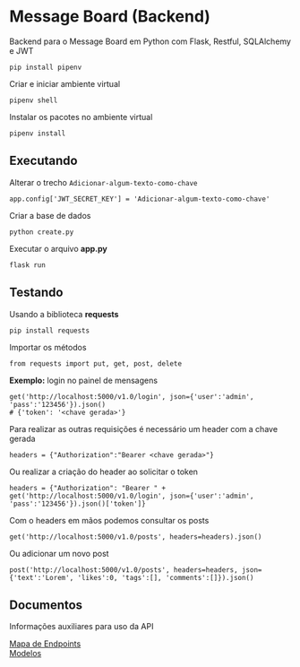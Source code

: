 # Message Board (Backend)

Backend para o Message Board em Python com Flask, Restful, SQLAlchemy e JWT

```{shell}
pip install pipenv
```

Criar e iniciar ambiente virtual 

```{shell}
pipenv shell
```

Instalar os pacotes no ambiente virtual 

```{shell}
pipenv install
```

## Executando

Alterar o trecho `Adicionar-algum-texto-como-chave`  

```{python}
app.config['JWT_SECRET_KEY'] = 'Adicionar-algum-texto-como-chave'
```

Criar a base de dados

```{shell}
python create.py
```

Executar o arquivo **app.py**

```{shell}
flask run
```

## Testando

Usando a biblioteca **requests**

```{shell}
pip install requests
```

Importar os métodos

```{python}
from requests import put, get, post, delete
```

**Exemplo:** login no painel de mensagens

```{python}
get('http://localhost:5000/v1.0/login', json={'user':'admin', 'pass':'123456'}).json()
# {'token': '<chave gerada>'}
```

Para realizar as outras requisições é necessário um header com a chave gerada

```{python}
headers = {"Authorization":"Bearer <chave gerada>"}
```

Ou realizar a criação do header ao solicitar o token

```{python}
headers = {"Authorization": "Bearer " + get('http://localhost:5000/v1.0/login', json={'user':'admin', 'pass':'123456'}).json()['token']}
```

Com o headers em mãos podemos consultar os posts

```{python}
get('http://localhost:5000/v1.0/posts', headers=headers).json()
```

Ou adicionar um novo post

```{python}
post('http://localhost:5000/v1.0/posts', headers=headers, json={'text':'Lorem', 'likes':0, 'tags':[], 'comments':[]}).json()
```

## Documentos

Informações auxiliares para uso da API

[Mapa de Endpoints](./endpoints.md)  
[Modelos](./models.md)
